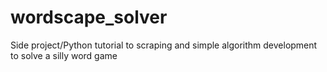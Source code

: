 # wordscape_solver
Side project/Python tutorial to scraping and simple algorithm development to solve a silly word game
